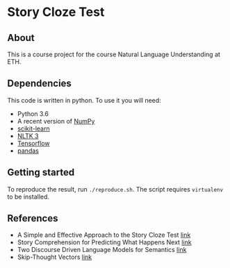 # Story Cloze Test

## About

This is a course project for the course Natural Language Understanding at ETH.

## Dependencies

This code is written in python. To use it you will need:

* Python 3.6
* A recent version of [NumPy](http://www.numpy.org/)
* [scikit-learn](http://scikit-learn.org/stable/index.html)
* [NLTK 3](http://www.nltk.org/)
* [Tensorflow](https://www.tensorflow.org/) 
* [pandas](https://pandas.pydata.org/) 

## Getting started

To reproduce the result, run `./reproduce.sh`. The script requires `virtualenv` to be installed.

## References

* A Simple and Effective Approach to the Story Cloze Test [link](http://aclweb.org/anthology/N18-2015)
* Story Comprehension for Predicting What Happens Next [link](https://pdfs.semanticscholar.org/613b/616c06d77ed1994d788ed1ebc47407b762bc.pdf)
* Two Discourse Driven Language Models for Semantics [link](http://www.aclweb.org/anthology/P16-1028)
* Skip-Thought Vectors [link](https://arxiv.org/pdf/1506.06726.pdf)
